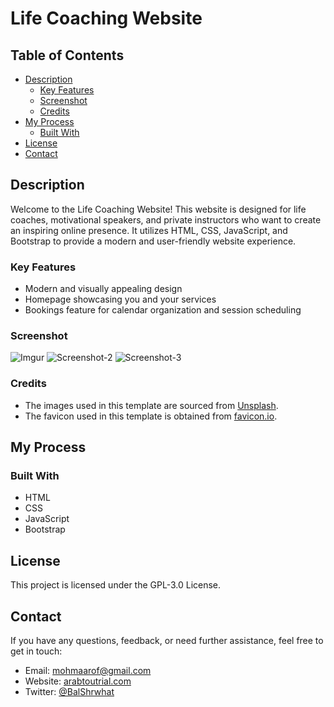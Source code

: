 # Life Coaching Website

## Table of Contents

- [Description](#Description)
  - [Key Features](#Key-features)
  - [Screenshot](#Screenshot)
  - [Credits](#Credits)
- [My Process](#My-process)
  - [Built With](#Built-with)
- [License](#License)
- [Contact](#Contact)

## Description

Welcome to the Life Coaching Website! This website is designed for life coaches, motivational speakers, and private instructors who want to create an inspiring online presence. It utilizes HTML, CSS, JavaScript, and Bootstrap to provide a modern and user-friendly website experience.

### Key Features

- Modern and visually appealing design
- Homepage showcasing you and your services
- Bookings feature for calendar organization and session scheduling

### Screenshot


![Imgur](https://i.imgur.com/Y7ENvSS.png)
![Screenshot-2](https://i.imgur.com/Q9CQkXN.jpg)
![Screenshot-3](https://i.imgur.com/8lv2Bon.jpg)

### Credits

- The images used in this template are sourced from [Unsplash](https://unsplash.com/).
- The favicon used in this template is obtained from [favicon.io](https://favicon.io/).

## My Process

### Built With

- HTML
- CSS
- JavaScript
- Bootstrap

## License

This project is licensed under the GPL-3.0 License.

## Contact

If you have any questions, feedback, or need further assistance, feel free to get in touch:

- Email: [mohmaarof@gmail.com](mailto:mohmaarof@gmail.com)
- Website: [arabtoutrial.com](https://www.arabtoutrial.com/)
- Twitter: [@BalShrwhat](https://www.twitter.com/BalShrwhat)

